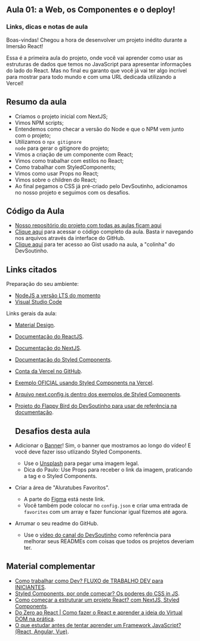 </a></div></div></div><section class="mentalista"><div class="container"><h2 class="mentalista-titulo">Aula 01: a Web, os Componentes e o deploy!</h2><h3 class="mentalista-subtitulo">Links, dicas e notas de aula</h3><div class="cosmos-container cosmos-content imersao-dados cosmos-container-spacing"><p>Boas-vindas! Chegou a hora de desenvolver um projeto inédito durante a Imersão React!</p><p>Essa é a primeira aula do projeto, onde você vai aprender como usar as estruturas de dados que temos no JavaScript para apresentar informações do lado do React. Mas no final eu garanto que você já vai ter algo incrível para mostrar para todo mundo e com uma URL dedicada utilizando a Vercel!</p><h2 id="resumo-da-aula">Resumo da aula</h2><ul><li>Criamos o projeto inicial com NextJS;</li><li>Vimos NPM scripts;</li><li>Entendemos como checar a versão do Node e que o NPM vem junto com o projeto;</li><li>Utilizamos o <code>npx gitignore node</code> para gerar o gitignore do projeto;</li><li>Vimos a criação de um componente com React;</li><li>Vimos como trabalhar com estilos no React;</li><li>Como trabalhar com StyledComponents;</li><li>Vimos como usar Props no React;</li><li>Vimos sobre o children do React;</li><li>Ao final pegamos o CSS já pré-criado pelo DevSoutinho, adicionamos no nosso projeto e seguimos com os desafios.</li></ul><h2 id="codigo-da-aula">Código da Aula</h2><ul><li><a href="https://github.com/alura-challenges/aluratube" target="_blank" rel="noopener">Nosso repositório do projeto com todas as aulas ficam aqui</a></li><li><a href="https://github.com/alura-challenges/aluratube/pull/1/files" target="_blank" rel="noopener">Clique aqui</a> para acessar o código completo da aula. Basta ir navegando nos arquivos através da interface do GitHub.</li><li><a href="https://gist.github.com/omariosouto/dcb317de101426221c834cb6caa75a49" target="_blank" rel="noopener">Clique aqui</a> para ter acesso ao Gist usado na aula, a "colinha" do DevSoutinho.</li></ul><h2 id="links-citados">Links citados</h2><p>Preparação do seu ambiente:</p><ul><li><a href="https://nodejs.org/en/" target="_blank" rel="noopener">NodeJS a versão LTS do momento</a></li><li><a href="https://code.visualstudio.com/" target="_blank" rel="noopener">Visual Studio Code</a></li></ul><p>Links gerais da aula:</p><ul><li><p><a href="https://m3.material.io/components" target="_blank" rel="noopener">Material Design</a>.</p></li><li><p><a href="https://pt-br.reactjs.org/" target="_blank" rel="noopener">Documentação do ReactJS</a>.</p></li><li><p><a href="https://nextjs.org/" target="_blank" rel="noopener">Documentação do NextJS</a>.</p></li><li><p><a href="https://styled-components.com/" target="_blank" rel="noopener">Documentação do Styled Components</a>.</p></li><li><p><a href="https://github.com/vercel" target="_blank" rel="noopener">Conta da Vercel no GitHub</a>.</p></li><li><p><a href="https://github.com/vercel/next.js/tree/canary/examples/with-styled-components" target="_blank" rel="noopener">Exemplo OFICIAL usando Styled Components na Vercel</a>.</p></li><li><p><a href="https://github.com/vercel/next.js/blob/canary/examples/with-styled-components/next.config.js" target="_blank" rel="noopener">Arquivo next.config.js dentro dos exemplos de Styled Components</a>.</p></li><li><p><a href="https://github.com/omariosouto/flappy-bird-devsoutinho" target="_blank" rel="noopener">Projeto do Flappy Bird do DevSoutinho para usar de referência na documentação</a>.</p><h2 id="desafios-desta-aula">Desafios desta aula</h2></li><li><p>Adicionar o <a href="https://www.figma.com/file/1acrju7CLwHkSh6e7xEk9h/Aluratube?node-id=5%3A2" target="_blank" rel="noopener">Banner</a>! Sim, o banner que mostramos ao longo do vídeo! E você deve fazer isso utlizando Styled Components.</p><ul><li>Use o <a href="https://unsplash.com/" target="_blank" rel="noopener">Unsplash</a> para pegar uma imagem legal.</li><li>Dica do Paulo: Use Props para receber o link da imagem, praticando a tag e o Styled Components.</li></ul></li><li><p>Criar a área de "Aluratubes Favoritos".</p><ul><li>A parte do <a href="https://www.figma.com/file/1acrju7CLwHkSh6e7xEk9h/Aluratube?node-id=5%3A2" target="_blank" rel="noopener">Figma</a> está neste link.</li><li>Você também pode colocar no <code>config.json</code> e criar uma entrada de <code>favorites</code> com um array e fazer funcionar igual fizemos até agora.</li></ul></li><li><p>Arrumar o seu readme do GitHub.</p><ul><li>Use o <a href="https://www.youtube.com/watch?v=yMRSDdifGW8" target="_blank" rel="noopener">vídeo do canal do DevSoutinho</a> como referência para melhorar seus READMEs com coisas que todos os projetos deveriam ter.</li></ul></li></ul><h2 id="material-complementar">Material complementar</h2><ul><li><a href="https://www.youtube.com/watch?v=IEWGgS5rlWc&amp;t=1494s" target="_blank" rel="noopener">Como trabalhar como Dev? FLUXO de TRABALHO DEV para INICIANTES</a>.</li><li><a href="https://www.youtube.com/watch?v=QdfjWRc4ySA&amp;t=609s" target="_blank" rel="noopener">Styled Components, por onde começar? Os poderes do CSS in JS</a>.</li><li><a href="https://www.youtube.com/watch?v=mJK5oGixSYo" target="_blank" rel="noopener">Como começar a estruturar um projeto React? com NextJS, Styled Components</a>.</li><li><a href="https://www.youtube.com/watch?v=5MzOCxSWrrc&amp;t=1020s" target="_blank" rel="noopener">Do Zero ao React | Como fazer o React e aprender a ideia do Virtual DOM na prática</a>.</li><li><a href="https://www.youtube.com/watch?v=QzDjdlF1BQI" target="_blank" rel="noopener">O que estudar antes de tentar aprender um Framework JavaScript? (React, Angular, Vue)</a>.</li></ul>
